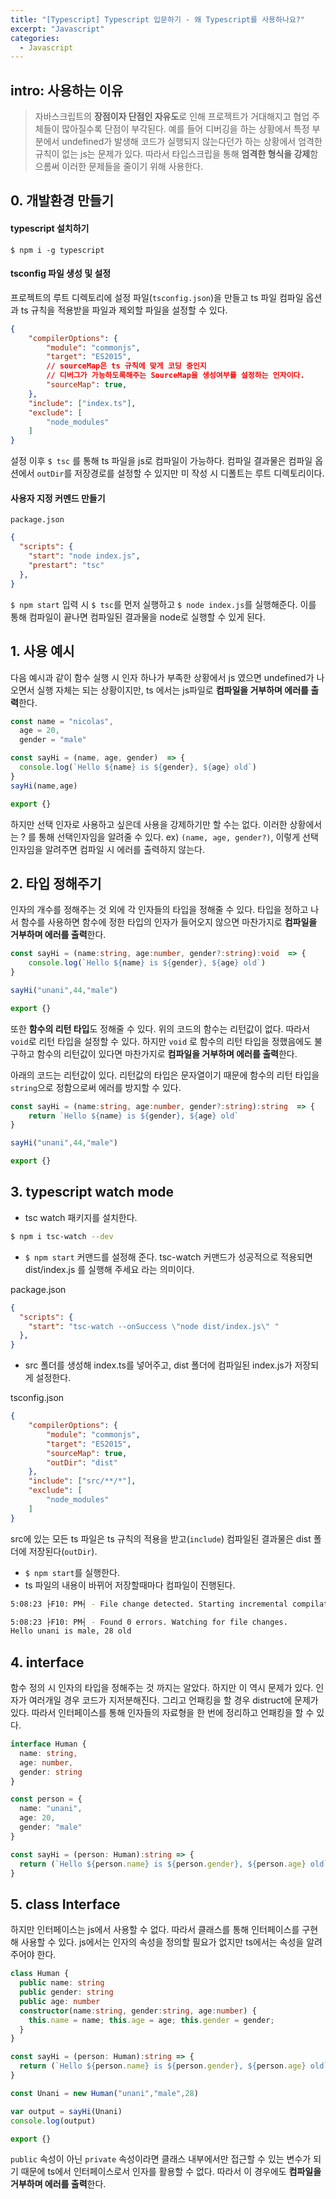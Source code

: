 ```yaml
---
title: "[Typescript] Typescript 입문하기 - 왜 Typescript를 사용하나요?"
excerpt: "Javascript"
categories:
  - Javascript
---
```


## intro: 사용하는 이유
> 자바스크립트의 **장점이자 단점인 자유도**로 인해 프로젝트가 거대해지고 협업 주체들이 많아질수록 단점이 부각된다. 예를 들어 디버깅을 하는 상황에서 특정 부분에서 undefined가 발생해 코드가 실행되지 않는다던가 하는 상황에서 엄격한 규칙이 없는 js는 문제가 있다. 따라서 타입스크립을 통해 **엄격한 형식을 강제**함으롬써 이러한 문제들을 줄이기 위해 사용한다. 

## 0. 개발환경 만들기

#### typescript 설치하기
```commandline
$ npm i -g typescript
```
#### tsconfig 파일 생성 및 설정
프로젝트의 루트 디렉토리에 설정 파일(`tsconfig.json`)을 만들고 ts 파일 컴파일 옵션과 ts 규칙을 적용받을 파일과 제외할 파일을 설정할 수 있다. 
```json
{
    "compilerOptions": {
        "module": "commonjs",
        "target": "ES2015",
        // sourceMap은 ts 규칙에 맞게 코딩 중인지 
        // 디버그가 가능하도록해주는 SourceMap을 생성여부를 설정하는 인자이다.
        "sourceMap": true,
    },
    "include": ["index.ts"],
    "exclude": [
        "node_modules"
    ]
}
```
설정 이후 `$ tsc` 를 통해 ts 파일을 js로 컴파일이 가능하다. 컴파일 결과물은 컴파일 옵션에서 `outDir`를 저장경로를 설정할 수 있지만 미 작성 시 디폴트는 루트 디렉토리이다. 

#### 사용자 지정 커멘드 만들기
`package.json`
```json
{
  "scripts": {
    "start": "node index.js",
    "prestart": "tsc"
  },
}
```
`$ npm start` 입력 시 `$ tsc`를 먼저 실행하고 `$ node index.js`를 실행해준다. 
이를 통해 컴파일이 끝나면 컴파일된 결과물을 node로 실행할 수 있게 된다.

## 1. 사용 예시 

다음 예시과 같이 함수 실행 시 인자 하나가 부족한 상황에서
js 였으면 undefined가 나오면서 실행 자체는 되는 상황이지만, 
ts 에서는 js파일로 **컴파일을 거부하며 에러를 출력**한다.
```typescript
const name = "nicolas",
  age = 20,
  gender = "male"

const sayHi = (name, age, gender)  => {
  console.log(`Hello ${name} is ${gender}, ${age} old`)
}
sayHi(name,age)

export {}
```

하지만 선택 인자로 사용하고 싶은데 사용을 강제하기만 할 수는 없다.
이러한 상황에서는 ? 를 통해 선택인자임을 알려줄 수 있다. 
ex) `(name, age, gender?)`, 이렇게 선택인자임을 알려주면 컴파일 시 에러를 출력하지 않는다. 

## 2. 타입 정해주기

인자의 개수를 정해주는 것 외에 각 인자들의 타입을 정해줄 수 있다. 
타입을 정하고 나서 함수를 사용하면 함수에 정한 타입의 인자가 들어오지 않으면
마찬가지로 **컴파일을 거부하며 에러를 출력**한다.
```typescript
const sayHi = (name:string, age:number, gender?:string):void  => {
    console.log(`Hello ${name} is ${gender}, ${age} old`)
}

sayHi("unani",44,"male")

export {}
```

또한 **함수의 리턴 타입**도 정해줄 수 있다. 위의 코드의 함수는 리턴값이 없다. 따라서 `void`로 리턴 타입을 설정할 수 있다. 
하지만 `void` 로 함수의 리턴 타입을 정했음에도 불구하고 함수의 리턴값이 있다면 마찬가지로 **컴파일을 거부하며 에러를 출력**한다.

아래의 코드는 리턴값이 있다. 리턴값의 타입은 문자열이기 때문에 함수의 리턴 타입을 `string`으로 정함으로써 에러를 방지할 수 있다.
```typescript
const sayHi = (name:string, age:number, gender?:string):string  => {
    return `Hello ${name} is ${gender}, ${age} old`
}

sayHi("unani",44,"male")

export {}
```

## 3. typescript watch mode

- tsc watch 패키지를 설치한다. 
```bash
$ npm i tsc-watch --dev
```
- `$ npm start` 커맨드를 설정해 준다. 
tsc-watch 커맨드가 성공적으로 적용되면 dist/index.js 를 실행해 주세요 라는 의미이다. 

package.json
```json
{
  "scripts": {
    "start": "tsc-watch --onSuccess \"node dist/index.js\" "
  },
}
```
- src 폴더를 생성해 index.ts를 넣어주고, dist 폴더에 컴파일된 index.js가 저장되게 설정한다. 

tsconfig.json
```json
{
    "compilerOptions": {
        "module": "commonjs",
        "target": "ES2015",
        "sourceMap": true,
        "outDir": "dist"
    },
    "include": ["src/**/*"],
    "exclude": [
        "node_modules"
    ]
}
```
src에 있는 모든 ts 파일은 ts 규칙의 적용을 받고(`include`) 
컴파일된 결과물은 dist 폴더에 저장된다(`outDir`).

- `$ npm start`를 실행한다. 
- ts 파일의 내용이 바뀌어 저장할때마다 컴파일이 진행된다.

```bash
5:08:23 ├F10: PM┤ - File change detected. Starting incremental compilation...

5:08:23 ├F10: PM┤ - Found 0 errors. Watching for file changes.
Hello unani is male, 28 old
```

## 4. interface
함수 정의 시 인자의 타입을 정해주는 것 까지는 알았다. 하지만 이 역시 문제가 있다. 
인자가 여러개일 경우 코드가 지저분해진다. 그리고 언패킹을 할 경우 distruct에 문제가 있다.
따라서 인터페이스를 통해 인자들의 자료형을 한 번에 정리하고 언패킹을 할 수 있다. 
```typescript
interface Human {
  name: string,
  age: number,
  gender: string
}

const person = {
  name: "unani",
  age: 20,
  gender: "male"
}

const sayHi = (person: Human):string => {
  return (`Hello ${person.name} is ${person.gender}, ${person.age} old`)
}
```

## 5. class Interface
하지만 인터페이스는 js에서 사용할 수 없다. 따라서 클래스를 통해 인터페이스를 구현해 사용할 수 있다. 
js에서는 인자의 속성을 정의할 필요가 없지만 ts에서는 속성을 알려주어야 한다. 

```typescript
class Human {
  public name: string
  public gender: string
  public age: number
  constructor(name:string, gender:string, age:number) {
    this.name = name; this.age = age; this.gender = gender;
  }
}

const sayHi = (person: Human):string => {
  return (`Hello ${person.name} is ${person.gender}, ${person.age} old`)
}

const Unani = new Human("unani","male",28)

var output = sayHi(Unani)
console.log(output)

export {}
```
`public` 속성이 아닌 `private` 속성이라면 클래스 내부에서만 접근할 수 있는 변수가 되기 때문에 ts에서 인터페이스로서 인자를 활용할 수 없다. 따라서 이 경우에도 **컴파일을 거부하며 에러를 출력**한다.

